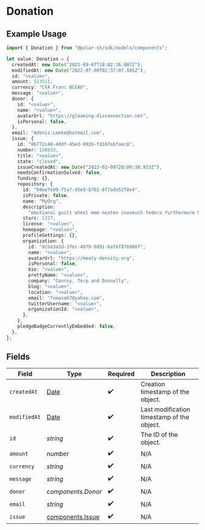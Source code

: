 # Donation

## Example Usage

```typescript
import { Donation } from "@polar-sh/sdk/models/components";

let value: Donation = {
  createdAt: new Date("2022-09-07T18:02:16.007Z"),
  modifiedAt: new Date("2022-07-08T02:37:07.585Z"),
  id: "<value>",
  amount: 513511,
  currency: "CFA Franc BCEAO",
  message: "<value>",
  donor: {
    id: "<value>",
    name: "<value>",
    avatarUrl: "https://gleaming-disconnection.net",
    isPersonal: false,
  },
  email: "Adonis.Lemke@hotmail.com",
  issue: {
    id: "86772c48-4ddf-45ed-892b-fd107ebfaec8",
    number: 130833,
    title: "<value>",
    state: "closed",
    issueCreatedAt: new Date("2023-02-09T20:00:38.933Z"),
    needsConfirmationSolved: false,
    funding: {},
    repository: {
      id: "94eefe99-f5a7-45e9-8702-8f7ade52f8e4",
      isPrivate: false,
      name: "MyOrg",
      description:
        "emotional guilt wheel mmm neaten inasmuch fedora furthermore hence consequently",
      stars: 1337,
      license: "<value>",
      homepage: "<value>",
      profileSettings: {},
      organization: {
        id: "dcba3a1d-37ec-4078-9d91-6af6f876966f",
        name: "<value>",
        avatarUrl: "https://meaty-density.org",
        isPersonal: false,
        bio: "<value>",
        prettyName: "<value>",
        company: "Conroy, Torp and Donnelly",
        blog: "<value>",
        location: "<value>",
        email: "Tomasa67@yahoo.com",
        twitterUsername: "<value>",
        organizationId: "<value>",
      },
    },
    pledgeBadgeCurrentlyEmbedded: false,
  },
};
```

## Fields

| Field                                                                                         | Type                                                                                          | Required                                                                                      | Description                                                                                   |
| --------------------------------------------------------------------------------------------- | --------------------------------------------------------------------------------------------- | --------------------------------------------------------------------------------------------- | --------------------------------------------------------------------------------------------- |
| `createdAt`                                                                                   | [Date](https://developer.mozilla.org/en-US/docs/Web/JavaScript/Reference/Global_Objects/Date) | :heavy_check_mark:                                                                            | Creation timestamp of the object.                                                             |
| `modifiedAt`                                                                                  | [Date](https://developer.mozilla.org/en-US/docs/Web/JavaScript/Reference/Global_Objects/Date) | :heavy_check_mark:                                                                            | Last modification timestamp of the object.                                                    |
| `id`                                                                                          | *string*                                                                                      | :heavy_check_mark:                                                                            | The ID of the object.                                                                         |
| `amount`                                                                                      | *number*                                                                                      | :heavy_check_mark:                                                                            | N/A                                                                                           |
| `currency`                                                                                    | *string*                                                                                      | :heavy_check_mark:                                                                            | N/A                                                                                           |
| `message`                                                                                     | *string*                                                                                      | :heavy_check_mark:                                                                            | N/A                                                                                           |
| `donor`                                                                                       | *components.Donor*                                                                            | :heavy_check_mark:                                                                            | N/A                                                                                           |
| `email`                                                                                       | *string*                                                                                      | :heavy_check_mark:                                                                            | N/A                                                                                           |
| `issue`                                                                                       | [components.Issue](../../models/components/issue.md)                                          | :heavy_check_mark:                                                                            | N/A                                                                                           |